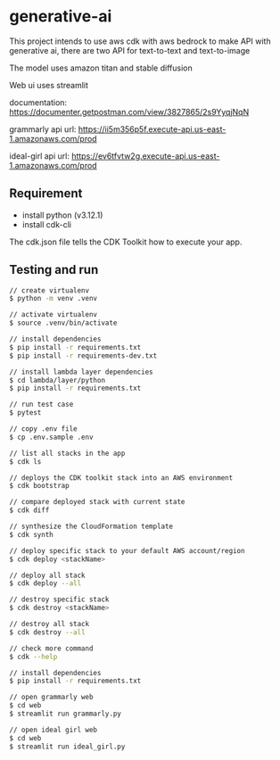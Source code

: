 # generative-ai

This project intends to use aws cdk with aws bedrock to make API with generative ai, there are two API for text-to-text and text-to-image

The model uses amazon titan and stable diffusion

Web ui uses streamlit

documentation: <https://documenter.getpostman.com/view/3827865/2s9YyqjNqN>

grammarly api url: <https://ii5m356p5f.execute-api.us-east-1.amazonaws.com/prod>

ideal-girl api url: <https://ev6tfvtw2g.execute-api.us-east-1.amazonaws.com/prod>

## Requirement

- install python (v3.12.1)
- install cdk-cli

The cdk.json file tells the CDK Toolkit how to execute your app.

## Testing and run

```zsh
// create virtualenv
$ python -m venv .venv

// activate virtualenv
$ source .venv/bin/activate

// install dependencies
$ pip install -r requirements.txt
$ pip install -r requirements-dev.txt

// install lambda layer dependencies
$ cd lambda/layer/python
$ pip install -r requirements.txt

// run test case
$ pytest
```

```zsh
// copy .env file
$ cp .env.sample .env

// list all stacks in the app
$ cdk ls

// deploys the CDK toolkit stack into an AWS environment
$ cdk bootstrap

// compare deployed stack with current state
$ cdk diff

// synthesize the CloudFormation template
$ cdk synth

// deploy specific stack to your default AWS account/region
$ cdk deploy <stackName>

// deploy all stack
$ cdk deploy --all

// destroy specific stack
$ cdk destroy <stackName>

// destroy all stack
$ cdk destroy --all

// check more command
$ cdk --help
```

```zsh
// install dependencies
$ pip install -r requirements.txt

// open grammarly web
$ cd web
$ streamlit run grammarly.py

// open ideal girl web
$ cd web
$ streamlit run ideal_girl.py
```
